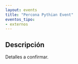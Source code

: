 ```yaml
---
layout: events
title: "Percona Pythian Event" 
eventos_tipo:
- externos
---
```


## Descripción

Detalles a confirmar.